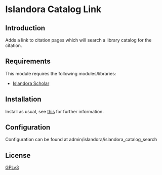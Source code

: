# Islandora Catalog Link

## Introduction

Adds a link to citation pages which will search a library catalog for the citation.

## Requirements

This module requires the following modules/libraries:

* [Islandora Scholar](https://github.com/Islandora/islandora_scholar)


## Installation

Install as usual, see [this](https://drupal.org/documentation/install/modules-themes/modules-7) for further information.

## Configuration

Configuration can be found at admin/islandora/islandora_catalog_search

## License

[GPLv3](http://www.gnu.org/licenses/gpl-3.0.txt)
